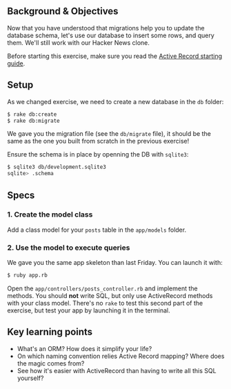 ## Background & Objectives

Now that you have understood that migrations help you to update the database schema,
let's use our database to insert some rows, and query them. We'll still work with our
Hacker News clone.

Before starting this exercise, make sure you read the [Active Record starting guide](http://guides.rubyonrails.org/active_record_basics.html).

## Setup

As we changed exercise, we need to create a new database in the `db` folder:

```bash
$ rake db:create
$ rake db:migrate
```

We gave you the migration file (see the `db/migrate` file), it should be the same
as the one you built from scratch in the previous exercise!

Ensure the schema is in place by openning the DB with `sqlite3`:

```bash
$ sqlite3 db/development.sqlite3
sqlite> .schema
```

## Specs

### 1. Create the model class

Add a class model for your `posts` table in the `app/models` folder.

### 2. Use the model to execute queries

We gave you the same app skeleton than last Friday. You can launch it with:

```bash
$ ruby app.rb
```

Open the `app/controllers/posts_controller.rb` and implement the methods. You
should **not** write SQL, but only use ActiveRecord methods with your class model.
There's no `rake` to test this second part of the exercise, but test your app
by launching it in the terminal.

## Key learning points

* What's an ORM? How does it simplify your life?
* On which naming convention relies Active Record mapping? Where does the magic comes from?
* See how it's easier with ActiveRecord than having to write all this SQL yourself?
